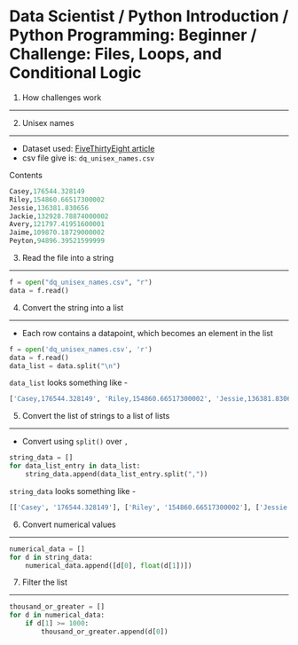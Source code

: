 Data Scientist / Python Introduction / Python Programming: Beginner / Challenge: Files, Loops, and Conditional Logic
====================================================================================================================

1. How challenges work
----------------------

2. Unisex names
---------------

- Dataset used: [FiveThirtyEight article](http://fivethirtyeight.com/features/there-are-922-unisex-names-in-america-is-yours-one-of-them/)
- csv file give is: `dq_unisex_names.csv`

Contents

```python
Casey,176544.328149
Riley,154860.66517300002
Jessie,136381.830656
Jackie,132928.78874000002
Avery,121797.41951600001
Jaime,109870.18729000002
Peyton,94896.39521599999
```

3. Read the file into a string
------------------------------

```python
f = open("dq_unisex_names.csv", "r")
data = f.read()
```

4. Convert the string into a list
---------------------------------

- Each row contains a datapoint, which becomes an element in the list

```python
f = open('dq_unisex_names.csv', 'r')
data = f.read()
data_list = data.split("\n")
```

`data_list` looks something like -

```python
['Casey,176544.328149', 'Riley,154860.66517300002', 'Jessie,136381.830656', ...]
```

5. Convert the list of strings to a list of lists
-------------------------------------------------

- Convert using `split()` over `,`

```python
string_data = []
for data_list_entry in data_list: 
    string_data.append(data_list_entry.split(","))
```

`string_data` looks something like -

```python
[['Casey', '176544.328149'], ['Riley', '154860.66517300002'], ['Jessie', '136381.830656'], ...]
```

6. Convert numerical values
---------------------------

```python
numerical_data = []
for d in string_data:
    numerical_data.append([d[0], float(d[1])])
```

7. Filter the list
------------------

```python
thousand_or_greater = []
for d in numerical_data:
    if d[1] >= 1000:
        thousand_or_greater.append(d[0])
```
